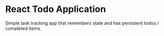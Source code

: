 # React Todo Application

Simple task tracking app that remembers state and has persistent todos / completed items.